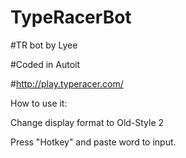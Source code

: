 # TypeRacerBot

#TR bot by Lyee

#Coded in Autoit



#http://play.typeracer.com/

How to use it:

Change display format to Old-Style 2

Press "Hotkey" and paste word to input.
